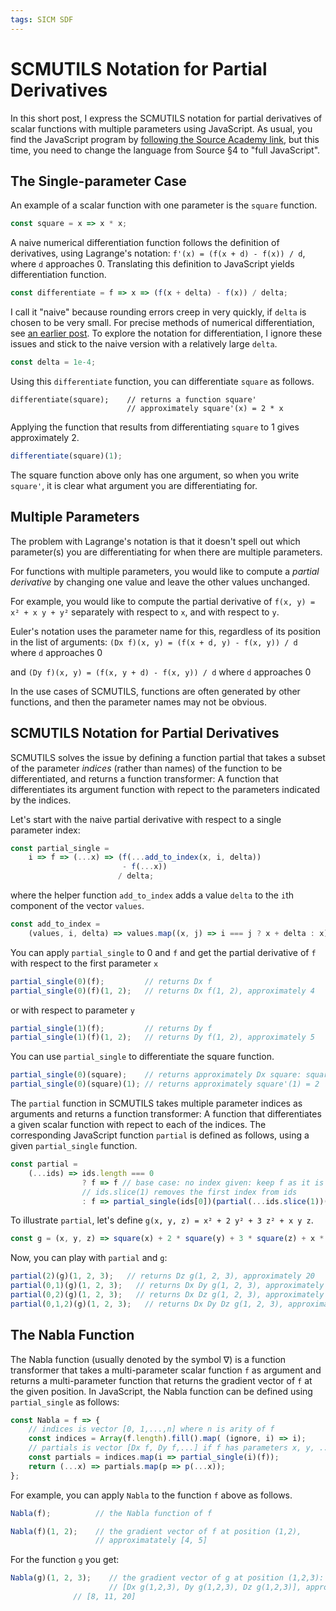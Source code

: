 ```yaml
---
tags: SICM SDF
---
```


# SCMUTILS Notation for Partial Derivatives

In this short post, I express the SCMUTILS notation for partial derivatives
of scalar functions with multiple parameters using JavaScript. As usual, you find the
JavaScript program by [following the Source Academy link](https://share.sourceacademy.org/eab8p),
but this time, you need to change the language from Source §4 to "full JavaScript".

## The Single-parameter Case

An example of a scalar function with one parameter is the  `square` function.
```js
const square = x => x * x;
```
A naive numerical differentiation function 
follows the definition of derivatives, using Lagrange's notation:
`f'(x) = (f(x + d) - f(x)) / d`, where `d` approaches 0.
Translating this definition to JavaScript yields
differentiation function.
```js
const differentiate = f => x => (f(x + delta) - f(x)) / delta;
```
I call it "naive" because rounding errors creep in very quickly, if
`delta` is chosen to be very small. For precise methods
of numerical differentiation, see
[an earlier post](https://martin-henz.github.io/martin-henz/2022/02/13/abstraction-in-numerical-methods.html). To explore the notation for differentiation, I ignore these
issues and stick to the naive version with a relatively large `delta`.
```js
const delta = 1e-4;
```
Using this `differentiate` function, you can differentiate `square` as follows.
```
differentiate(square);    // returns a function square'
                          // approximately square'(x) = 2 * x
```
Applying the function that results from differentiating `square` to 1
gives approximately 2.
```js
differentiate(square)(1);
```
The square function above only has one argument, so when
you write `square'`, it is clear what argument you are 
differentiating for.

## Multiple Parameters

The problem with Lagrange's notation is that it doesn't
spell out which parameter(s) you are differentiating for 
when there are multiple parameters.

For functions with multiple parameters, you would like
to compute a *partial derivative* by changing one value
and leave the other values unchanged.

For example, you would like to compute the partial 
derivative of
`f(x, y) = x² + x y + y²`
separately with respect to `x`, and with respect to `y`.

Euler's notation uses the parameter name for this, 
regardless of its position in the list of arguments:
`(Dx f)(x, y) = (f(x + d, y) - f(x, y)) / d` where `d` approaches 0

and
`(Dy f)(x, y) = (f(x, y + d) - f(x, y)) / d` where `d` approaches 0

In the use cases of SCMUTILS, functions are often generated by
other functions, and then the parameter names may not be obvious.

## SCMUTILS Notation for Partial Derivatives

SCMUTILS solves the issue by defining a function partial
that takes a subset of the parameter *indices* (rather than names)
of the function
to be differentiated, and returns a function transformer:
A function that differentiates its argument function with 
repect to the parameters indicated by the indices.

Let's start with the naive partial derivative with respect to
a single parameter index:
```js
const partial_single = 
    i => f => (...x) => (f(...add_to_index(x, i, delta))
                         - f(...x)) 
                        / delta;
```
where the helper function `add_to_index` adds a value `delta` to
the `i`th component of the vector `values`.
```js
const add_to_index = 
    (values, i, delta) => values.map((x, j) => i === j ? x + delta : x);
```
You can apply `partial_single` to 0 and `f` and get
the partial derivative of `f` with respect to the first parameter `x`
```js
partial_single(0)(f);         // returns Dx f
partial_single(0)(f)(1, 2);   // returns Dx f(1, 2), approximately 4
```
or with respect to parameter `y`
```js
partial_single(1)(f);         // returns Dy f
partial_single(1)(f)(1, 2);   // returns Dy f(1, 2), approximately 5
```
You can use `partial_single` to differentiate the square function.
```js
partial_single(0)(square);    // returns approximately Dx square: square'(x) = 2 * x
partial_single(0)(square)(1); // returns approximately square'(1) = 2
```
The `partial` function in SCMUTILS 
takes multiple parameter indices as arguments and
returns a function transformer: A function
that differentiates a given scalar function with repect to each
of the indices. The corresponding JavaScript function `partial`
is defined as follows, using a given `partial_single` function.
```js
const partial = 
    (...ids) => ids.length === 0
                ? f => f // base case: no index given: keep f as it is
                // ids.slice(1) removes the first index from ids
                : f => partial_single(ids[0])(partial(...ids.slice(1))(f));
```
To illustrate `partial`, let's define `g(x, y, z) = x² + 2 y² + 3 z² + x y z`.
```js
const g = (x, y, z) => square(x) + 2 * square(y) + 3 * square(z) + x * y * z;
```
Now, you can play with `partial` and `g`:
```js
partial(2)(g)(1, 2, 3);   // returns Dz g(1, 2, 3), approximately 20
partial(0,1)(g)(1, 2, 3);   // returns Dx Dy g(1, 2, 3), approximately 3
partial(0,2)(g)(1, 2, 3);   // returns Dx Dz g(1, 2, 3), approximately 2
partial(0,1,2)(g)(1, 2, 3);   // returns Dx Dy Dz g(1, 2, 3), approximately 1
```

## The Nabla Function

The Nabla function (usually denoted by the symbol ∇) is a function
transformer that takes a
multi-parameter scalar function `f` as argument
and returns a multi-parameter function that returns the gradient
vector of `f` at the given position. In JavaScript, the Nabla function
can be defined using `partial_single` as follows:
```js
const Nabla = f => {
    // indices is vector [0, 1,...,n] where n is arity of f
    const indices = Array(f.length).fill().map( (ignore, i) => i);
    // partials is vector [Dx f, Dy f,...] if f has parameters x, y, ...
    const partials = indices.map(i => partial_single(i)(f));
    return (...x) => partials.map(p => p(...x));
};
```
For example, you can apply `Nabla` to the function `f` above as follows.
```js
Nabla(f);          // the Nabla function of f

Nabla(f)(1, 2);    // the gradient vector of f at position (1,2),
                   // approximatately [4, 5]
```
For the function `g` you get:
```js
Nabla(g)(1, 2, 3);    // the gradient vector of g at position (1,2,3):
                      // [Dx g(1,2,3), Dy g(1,2,3), Dz g(1,2,3)], approximately
		      // [8, 11, 20]
```

